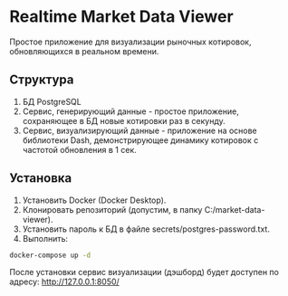 # Realtime Market Data Viewer

Простое приложение для визуализации рыночных котировок, обновляющихся в реальном времени.

## Структура

1. БД PostgreSQL
2. Сервис, генерирующий данные - простое приложение, сохраняющее в БД новые котировки раз в секунду.
3. Сервис, визуализирующий данные - приложение на основе библиотеки Dash, демонстрирующее динамику котировок с частотой обновления в 1 сек.

## Установка

1. Установить Docker (Docker Desktop).
2. Клонировать репозиторий (допустим, в папку C:/market-data-viewer).
3. Установить пароль к БД в файле secrets/postgres-password.txt.
3. Выполнить:

```bash
docker-compose up -d
```

После установки сервис визуализации (дэшборд) будет доступен по адресу: http://127.0.0.1:8050/
